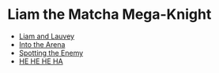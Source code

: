 # Liam the Matcha Mega-Knight

 - [Liam and Lauvey](chapter1.md)
 - [Into the Arena](chapter2.md)
 - [Spotting the Enemy](chapter3.md)
 - [HE HE HE HA](chapter4.md)
